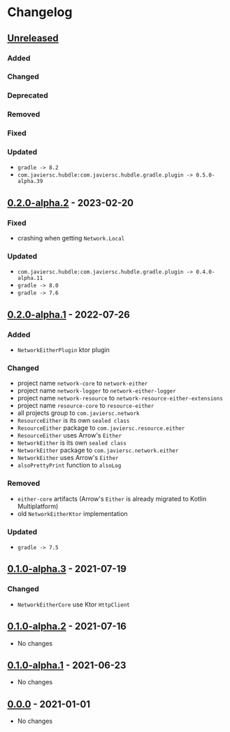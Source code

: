 # Changelog

## [Unreleased]

### Added

### Changed

### Deprecated

### Removed

### Fixed

### Updated

- `gradle -> 8.2`
- `com.javiersc.hubdle:com.javiersc.hubdle.gradle.plugin -> 0.5.0-alpha.39`

## [0.2.0-alpha.2] - 2023-02-20

### Fixed

- crashing when getting `Network.Local`

### Updated

- `com.javiersc.hubdle:com.javiersc.hubdle.gradle.plugin -> 0.4.0-alpha.11`
- `gradle -> 8.0`
- `gradle -> 7.6`

## [0.2.0-alpha.1] - 2022-07-26

### Added

- `NetworkEitherPlugin` ktor plugin

### Changed

- project name `network-core` to `network-either`
- project name `network-logger` to `network-either-logger`
- project name `network-resource` to `network-resource-either-extensions`
- project name `resource-core` to `resource-either`
- all projects  group to `com.javiersc.network`
- `ResourceEither` is its own `sealed class`
- `ResourceEither` package to `com.javiersc.resource.either`
- `ResourceEither` uses Arrow's `Either`
- `NetworkEither` is its own `sealed class`
- `NetworkEither` package to `com.javiersc.network.either`
- `NetworkEither` uses Arrow's `Either`
- `alsoPrettyPrint` function to `alsoLog`

### Removed

- `either-core` artifacts (Arrow's `Either` is already migrated to Kotlin Multiplatform)
- old `NetworkEitherKtor` implementation

### Updated

- `gradle -> 7.5`

## [0.1.0-alpha.3] - 2021-07-19

### Changed

- `NetworkEitherCore` use Ktor `HttpClient`

## [0.1.0-alpha.2] - 2021-07-16

- No changes

## [0.1.0-alpha.1] - 2021-06-23

- No changes

## [0.0.0] - 2021-01-01

- No changes

[Unreleased]: https://github.com/JavierSegoviaCordoba/network-either-kmp/compare/0.2.0-alpha.2...HEAD

[0.2.0-alpha.2]: https://github.com/JavierSegoviaCordoba/network-either-kmp/compare/0.2.0-alpha.1...0.2.0-alpha.2

[0.2.0-alpha.1]: https://github.com/JavierSegoviaCordoba/network-either-kmp/compare/0.1.0-alpha.3...0.2.0-alpha.1

[0.1.0-alpha.3]: https://github.com/JavierSegoviaCordoba/network-either-kmp/compare/0.1.0-alpha.2...0.1.0-alpha.3

[0.1.0-alpha.2]: https://github.com/JavierSegoviaCordoba/network-either-kmp/compare/0.1.0-alpha.1...0.1.0-alpha.2

[0.1.0-alpha.1]: https://github.com/JavierSegoviaCordoba/network-either-kmp/compare/0.0.0...0.1.0-alpha.1

[0.0.0]: https://github.com/JavierSegoviaCordoba/network-either-kmp/commits/0.0.0
